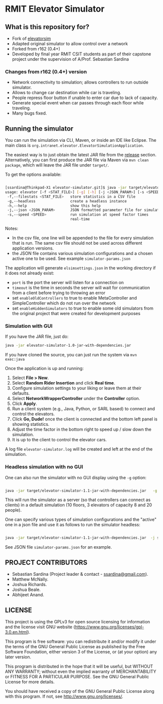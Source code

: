 # RMIT Elevator Simulator #
## What is this repository for?

* Fork of [elevatorsim](http://sourceforge.net/projects/elevatorsim)
* Adapted original simulator to allow control over a network
* Forked from r162 (0.4+)
* Developed by final year RMIT CSIT students as part of their capstone project
under the supervision of A/Prof. Sebastian Sardina
### Changes from r162 (0.4+) version 

* Network connectivity to simulation; allows controllers to run outside simulator.
* Allows to change car destination while car is traveling.
* People repress floor button if unable to enter car due to lack of capacity.
* Generate special event when car passes through each floor while traveling.
* Many bugs fixed.
## Running the simulator

You can run the simulation via CLI, Maven, or inside an IDE like Eclipse. The main class is `org.intranet.elevator.ElevatorSimulationApplication`.

The easiest way is to just obtain the latest JAR file from the [release](https://github.com/ssardina-agts/elevator-simulator/releases) section. Alternatively, you can first produce the JAR file via Maven via `mvn clean package`, which will leave the JAR file under `target/`.

To get the options available:

```bash

[ssardina@Thinkpad-X1 elevator-simulator.git]$ java -jar target/elevator-simulator-1.1-jar-with-dependencies.jar  -h
usage: elevator [-f <STAT_FILE>] [-g] [-h] [-j <JSON_PARAM>] [-s <SPEED>]
 -f,--filestats <STAT_FILE>   store statistics in a CSV file
 -g,--headless                create a headless instance
 -h,--help                    show this help
 -j,--json <JSON_PARAM>       JSON formatted parameter file for simulators
 -s,--speed <SPEED>           run simulation at speed factor times
                              real-time
``` 

Notes:

* In the csv file, one line will be appended to the file for every simulation that is run. The same csv file should not be used across different application versions.
* the JSON file contains various simulation configurations and a chosen  active one to be used. See example `simulator-params.json`

The application will generate `elsimsettings.json` in the working directory if it does not already exist:

* `port` is the port the server will listen for a connection on
* `timeout` is the time in seconds the server will wait for communication from a client before trying to throwing an error
* set `enableOldControllers` to true to enable MetaController and SimpleController which do not run over the network
* set `enableHiddenSimulators` to true to enable some old simulators from the original project that were created for development purposes
### Simulation with GUI

If you have the JAR file, just do:

```bash
java -jar elevator-simulator-1.0-jar-with-dependencies.jar
```

If you have cloned the source, you can just run the system via `mvn exec:java`

Once the application is up and running:

1. Select **File > New**.
2. Select **Random Rider Insertion** and click **Real time**.
3. Configure simulation settings to your liking or leave them at their defaults.
4. Select **NetworkWrapperController** under the **Controller** option.
5. Click **Apply**.
6. Run a client system (e.g., Java, Python, or SARL based) to connect and control the elevators.
7. Click **Go, Dude!** once the client is connected and the bottom left panel is showing statistics.
8. Adjust the time factor in the bottom right to speed up / slow down the simulation.
9. It is up to the client to control the elevator cars.

A log file `elevator-simulator.log` will be created and left at the end of the simulation.
### Headless simulation with no GUI

One can also run the simulator with no GUI display using the `-g` option:

```bash

java -jar target/elevator-simulator-1.1-jar-with-dependencies.jar   -g
```

This will run the simulator as a server (so that controllers can connect as clients) in a default simulation (10 floors, 3 elevators of capacity 8 and 20 people).

One can specify various types of simulation configurations and the "active" one in a json file and use it as follows to run the simulator headless:

```bash

java -jar target/elevator-simulator-1.1-jar-with-dependencies.jar  -j simulator-params.json  -g
```

See JSON file `simulator-params.json` for an example.

## PROJECT CONTRIBUTORS 

* Sebastian Sardina (Project leader & contact - ssardina@gmail.com).
* Matthew McNally.
* Joshua Richards.
* Joshua Beale.
* Abhijeet Anand.

## LICENSE 

This project is using the GPLv3 for open source licensing for information and the license visit GNU website (https://www.gnu.org/licenses/gpl-3.0.en.html).

This program is free software: you can redistribute it and/or modify it under the terms of the GNU General Public License as published by the Free Software Foundation, either version 3 of the License, or (at your option) any later version.

This program is distributed in the hope that it will be useful, but WITHOUT ANY WARRANTY; without even the implied warranty of
MERCHANTABILITY or FITNESS FOR A PARTICULAR PURPOSE.  See the GNU General Public License for more details.

You should have received a copy of the GNU General Public License along with this program.  If not, see <http://www.gnu.org/licenses/>.
